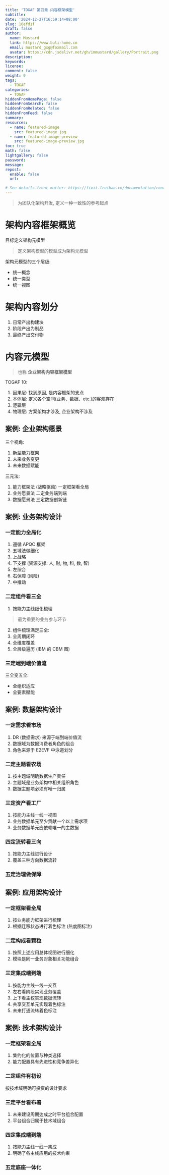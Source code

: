 ```yaml
---
title: 'TOGAF 第四章 内容框架模型'
subtitle:
date: '2024-12-27T16:59:14+08:00'
slug: 10efd1f
draft: false
author:
  name: Mustard	
  link: https://www.buli-home.cn
  email: mustard_gxg@foxmail.com
  avatar: https://cdn.jsdelivr.net/gh/immustard/gallery/Portrait.png
description:
keywords:
license:
comment: false
weight: 0
tags:
  - TOGAF
categories:
  - TOGAF
hiddenFromHomePage: false
hiddenFromSearch: false
hiddenFromRelated: false
hiddenFromFeed: false
summary:
resources:
  - name: featured-image
    src: featured-image.jpg
  - name: featured-image-preview
    src: featured-image-preview.jpg
toc: true
math: false
lightgallery: false
password:
message:
repost:
  enable: false
  url:

# See details front matter: https://fixit.lruihao.cn/documentation/content-management/introduction/#front-matter
---
```


<!--more-->
> 为团队化架构开发, 定义一种一致性的参考起点

# 架构内容框架概览

目标定义架构元模型 
> 定义架构模型的模型成为架构元模型

架构元模型的三个层级: 
* 统一概念
* 统一类型
* 统一视图

# 架构内容划分
1. 日常产出构建块
2. 阶段产出为制品
3. 最终产出交付物

# 内容元模型
> 也称 **企业架构内容框架模型**

TOGAF 10:
1. 因果层: 找到原因, 是内容框架的支点
2. 本体层: 定义各个空间(业务、数据、etc.)的客观存在
3. 逻辑层
4. 物理层: 方案架构才涉及, 企业架构不涉及

## 案例: 企业架构愿景
三个视角:
1. 新型能力框架
2. 未来业务变更
3. 未来数据赋能

三元法: 
1. 能力框架法 (战略驱动)
  一定框架看全局
2. 业务愿景法
  二定业务端到端
3. 数据愿景法
  三定数据创新链

## 案例: 业务架构设计

### 一定能力全局化
1. 遵循 APQC 框架
2. 五域法做细化
  1. 上战略
  2. 下支撑 (资源支撑: 人, 财, 物, 科, 数, 智)
  3. 左综合
  4. 右保障 (风险)
  5. 中推动

### 二定组件看三全
1. 按能力主线细化梳理
  > 最为重要的业务参与环节
2. 组件梳理满足三全:
  1. 全周期闭环
  2. 全维度覆盖
  3. 全层级遍历 (IBM 的 CBM 图)

### 三定端到端价值流
三全变五全:
* 全组织适应
* 全要素赋能

## 案例: 数据架构设计

### 一定需求看市场
1. DR (数据需求) 来源于端到端价值流
2. 数据域为数据消费者角色的组合
3. 角色来源于 E2EVF 中泳道划分

### 二定主题看农场
1. 按主题域明确数据生产责任
2. 主题域是业务架构中相关组织角色
3. 数据主题项必须有唯一归属

### 三定资产看工厂
1. 按能力主线一线一视图
2. 业务数据单元至少贡献一个以上需求项
3. 业务数据单元应依赖唯一的主数据

### 四定流转看三向
1. 按能力主线进行设计
2. 覆盖三种方向数据流转

### 五定治理做保障

## 案例: 应用架构设计

### 一定框架看全局
1. 按业务能力框架进行梳理
2. 根据迁移状态进行着色标注 (热度图标注)

### 二定构成看颗粒
1. 按照上述应用总体视图进行细化
2. 模块是同一业务对象相关功能组合

### 三定集成端到端
1. 按能力主线一线一交互
2. 左右看阶段实现业务覆盖
3. 上下看主权实现数据流转
4. 共享交互单元实现着色标注
5. 未来打通流转着色标注

## 案例: 技术架构设计

### 一定框架看全局
1. 集约化的位置与种类选择
2. 能力配置具有先进性和竞争差异化

### 二定组件有初设
按技术域明确可投资的设计要求

### 三定平台看布署
1. 未来建设周期达成之时平台组合配置
2. 平台组合归属于技术域组合

### 四定集成端到端
1. 按能力主线一线一集成
2. 明确了各主线应用的技术约束

### 五定底座一体化


